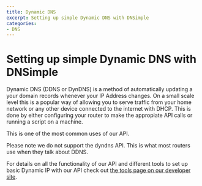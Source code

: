 ```yaml
---
title: Dynamic DNS
excerpt: Setting up simple Dynamic DNS with DNSimple
categories:
- DNS
---
```


# Setting up simple Dynamic DNS with DNSimple

Dynamic DNS (DDNS or DynDNS) is a method of automatically updating a your domain records whenever your IP Address changes. On a small scale level this is a popular way of allowing you to serve traffic from your home network or any other device connected to the internet with DHCP. This is done by either configuring your router to make the appropiate API calls or running a script on a machine.

This is one of the most common uses of our API.

Please note we do not support the dyndns API. This is what most routers use when they talk about DDNS.

For details on all the functionality of our API and different tools to set up basic Dynamic IP with our API check out [the tools page on our developer site](https://developer.dnsimple.com/tools/).
